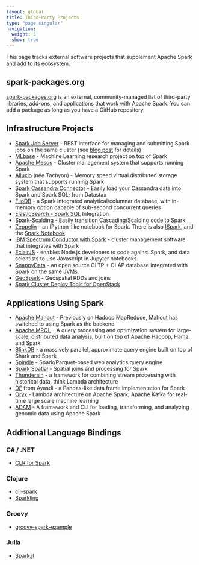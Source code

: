 ```yaml
---
layout: global
title: Third-Party Projects
type: "page singular"
navigation:
  weight: 5
  show: true
---
```


This page tracks external software projects that supplement Apache Spark and add to its ecosystem.

<h2>spark-packages.org</h2>

<a href="https://spark-packages.org/">spark-packages.org</a> is an external, 
community-managed list of third-party libraries, add-ons, and applications that work with 
Apache Spark. You can add a package as long as you have a GitHub repository.

<h2>Infrastructure Projects</h2>

- <a href="https://github.com/spark-jobserver/spark-jobserver">Spark Job Server</a> - 
REST interface for managing and submitting Spark jobs on the same cluster 
(see <a href="http://engineering.ooyala.com/blog/open-sourcing-our-spark-job-server">blog post</a> 
for details)
- <a href="http://mlbase.org/">MLbase</a> - Machine Learning research project on top of Spark
- <a href="https://mesos.apache.org/">Apache Mesos</a> - Cluster management system that supports 
running Spark
- <a href="http://alluxio.org/">Alluxio</a> (née Tachyon) - Memory speed virtual distributed 
storage system that supports running Spark    
- <a href="https://github.com/datastax/spark-cassandra-connector">Spark Cassandra Connector</a> - 
Easily load your Cassandra data into Spark and Spark SQL; from Datastax
- <a href="https://github.com/filodb/FiloDB">FiloDB</a> - a Spark integrated analytical/columnar 
database, with in-memory option capable of sub-second concurrent queries
- <a href="http://www.elasticsearch.org/guide/en/elasticsearch/hadoop/master/spark.html#spark-sql">ElasticSearch - 
Spark SQL</a> Integration
- <a href="https://github.com/tresata/spark-scalding">Spark-Scalding</a> - Easily transition 
Cascading/Scalding code to Spark
- <a href="http://zeppelin-project.org/">Zeppelin</a> - an IPython-like notebook for Spark. There 
is also <a href="https://github.com/tribbloid/ISpark">ISpark</a>, and the 
<a href="https://github.com/andypetrella/spark-notebook/">Spark Notebook</a>.
- <a href="http://www.ibm.com/developerworks/servicemanagement/tc/pcs/index.html">IBM Spectrum Conductor with Spark</a> - 
cluster management software that integrates with Spark
- <a href="https://github.com/EclairJS/eclairjs-node">EclairJS</a> - enables Node.js developers to code
against Spark, and data scientists to use Javascript in Jupyter notebooks.
- <a href="https://github.com/SnappyDataInc/snappydata">SnappyData</a> - an open source 
OLTP + OLAP database integrated with Spark on the same JVMs.
- <a href="https://github.com/DataSystemsLab/GeoSpark">GeoSpark</a> - Geospatial RDDs and joins
- <a href="https://github.com/ispras/spark-openstack">Spark Cluster Deploy Tools for OpenStack</a>

<h2>Applications Using Spark</h2>

- <a href="https://mahout.apache.org/">Apache Mahout</a> - Previously on Hadoop MapReduce, 
Mahout has switched to using Spark as the backend
- <a href="https://wiki.apache.org/mrql/">Apache MRQL</a> - A query processing and optimization 
system for large-scale, distributed data analysis, built on top of Apache Hadoop, Hama, and Spark
- <a href="http://blinkdb.org/">BlinkDB</a> - a massively parallel, approximate query engine built 
on top of Shark and Spark
- <a href="https://github.com/adobe-research/spindle">Spindle</a> - Spark/Parquet-based web 
analytics query engine
- <a href="http://simin.me/projects/spatialspark/">Spark Spatial</a> - Spatial joins and 
processing for Spark
- <a href="https://github.com/thunderain-project/thunderain">Thunderain</a> - a framework 
for combining stream processing with historical data, think Lambda architecture
- <a href="https://github.com/AyasdiOpenSource/df">DF</a> from Ayasdi - a Pandas-like data frame 
implementation for Spark
- <a href="https://github.com/OryxProject/oryx">Oryx</a> -  Lambda architecture on Apache Spark, 
Apache Kafka for real-time large scale machine learning
- <a href="https://github.com/bigdatagenomics/adam">ADAM</a> - A framework and CLI for loading, 
transforming, and analyzing genomic data using Apache Spark

<h2>Additional Language Bindings</h2>

<h3>C# / .NET</h3>

- <a href="https://github.com/Microsoft/SparkCLR">CLR for Spark</a>

<h3>Clojure</h3>

- <a href="https://github.com/TheClimateCorporation/clj-spark">clj-spark</a>
- <a href="https://spark-packages.org/package/21">Sparkling</a>

<h3>Groovy</h3>

- <a href="https://github.com/bunions1/groovy-spark-example">groovy-spark-example</a>

<h3>Julia</h3>

- <a href="https://github.com/dfdx/Spark.jl">Spark.jl</a>
